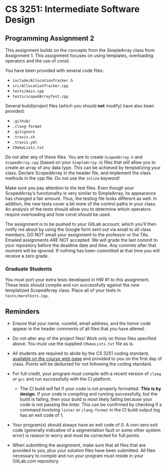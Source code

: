 # CS 3251: Intermediate Software Design

## Programming Assignment 2

This assignment builds on the concepts from the SimpleArray class from Assignment 1. This assignment focuses on using templates, overloading operators and the use of const.

You have been provided with several code files:

* `include/AllocationTracker.h`
* `src/AllocationTracker.cpp`
* `tests/main.cpp`
* `tests/scopedArrayTest.cpp`

Several build/project files (which you should **not** modify) have also been provided:

* `.github/`
* `.clang-format`
* `.gitignore`
* `.travis.sh`
* `.travis.yml`
* `CMakeLists.txt`

Do not alter any of these files.  You are to create `ScopedArray.h` and `ScopedArray.cpp` (based on your `SimpleArray.h`) files that will allow you to create an array of any data type. This can be achieved by templatizing your class.  Declare ScopedArray in the header file, and implement the class methods in the cpp file.  Do not use the `inline` keyword!

Make sure you pay attention to the test files. Even though your ScopedArray’s functionality is very similar to SimpleArray, its appearance has changed a fair amount.  Thus, the testing file looks different as well.  In addition, the new tests cover a bit more of the control paths in your class.  An analysis of the tests should allow you to determine which operators require overloading and how const should be used. 

The assignment is to be pushed to your GitLab account, which you'll then notify me about by using the Google form sent out via email to all class members. DO NOT email your assignment to the professor or the TAs.  Emailed assignments ARE NOT accepted.  We will grade the last commit to your repository before the deadline date and time.  Any commits after that moment will be ignored.  If nothing has been committed at that time you will receive a zero grade. 

### Graduate Students

You must port your extra tests developed in HW #1 to this assignment.  These tests should compile and run successfully against the new templatized ScopedArray class.  Place all of your tests in `tests/moreTests.cpp`.

## Reminders

* Ensure that your name, vunetid, email address, and the honor code appear in the header comments of all files that you have altered.

* Do not alter any of the project files!  Work only on those files specified above.  You must use the supplied `CMakeLists.txt` file as is.

* All students are required to abide by the CS 3251 coding standard, [available on the course web page](https://vuse-cs3251.github.io/style-guidelines/) and provided to you on the first day of class. Points will be deducted for not following the coding standard.

* For full credit, your program must compile with a recent version of `clang` or `gcc` and run successfully with the CI platform.
  * The CI build *will* fail if your code is not properly formatted. **This is by design.** If your code is compiling and running successfully, but the build is failing, then your build is most likely failing because your code is not passing the linter. This can be confirmed by checking if a command involving `linter` or `clang-format` in the CI build output log has an exit code of 1.

* Your program(s) should always have an exit code of 0.  A non-zero exit code (generally indicative of a segmentation fault or some other system error) is reason to worry and must be corrected for full points.
  
* When submitting the assignment, make sure that all files that are provided to you, plus your solution files have been submitted. All files necessary to compile and run your program must reside in your GitLab.com repository. 
